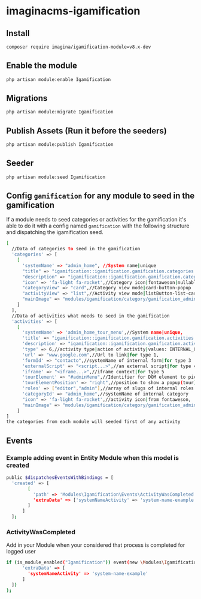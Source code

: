 # imaginacms-igamification

## Install
```bash
composer require imagina/igamification-module=v8.x-dev
```

## Enable the module
```bash
php artisan module:enable Igamification
```

## Migrations
```bash
php artisan module:migrate Igamification
```
## Publish Assets (Run it before the seeders)
```bash
php artisan module:publish Igamification
```

## Seeder
```bash
php artisan module:seed Igamification
```

## Config `gamification` for any module to seed in the gamification
If a module needs to seed categories or activities for the gamification it's able to do it 
with a config named `gamification` with the following structure and dispatching the igamification seed.
```bash
[
  //Data of categories to seed in the gamification
  'categories' => [
    [
      'systemName' => "admin_home", //System name|unique
      "title" => "igamification::igamification.gamification.categories.adminHome",//Category title|Translatable
      "description" => "igamification::igamification.gamification.categories.adminHomeDescription", //Category description|Translatable
      "icon" => 'fa-light fa-rocket',//Category icon|fontaweson|nullable
      "categoryView" => "card",//Category view mode|card-button-popup
      "activityView" => "list",//Activity view mode|listButton-list-cardImage-cardIcon
      "mainImage" => "modules/igamification/category/gamification_admin_home.png",//relative path of a internal public image for category|nullable
    ]
  ],
  //Data of activities what needs to seed in the gamification
  'activities' => [
    [
      'systemName' => 'admin_home_tour_menu',//System name|unique,
      'title' => "igamification::igamification.gamification.activities.adminHomeTourMenu",//activity title|Translatable,
      'description' => "igamification::igamification.gamification.activities.adminHomeTourMenu",//Activity description|Translatable,
      'type' => 6,//activity type|action of activity|values: INTERNAL_URL = 1, EXTERNAL_URL = 2, INTERNAL_FORM = 3, FORM_SCRIPT = 4, IFRAME = 5, TOUR = 6
      'url' => "www.google.com",//Url to link|for type 1,
      'formId' => "contacto",//systemName of internal form|for type 3
      'externalScript' => "<script...>",//an external script|for type 4
      'iframe' => "<iframe...>",//iframe context|for type 5
      'tourElement' => "#adminMenu",//Identifier for DOM element to pick a popup(tour)|for type 6
      'tourElementPosition' => "right",//position to show a popup(tour)|for type 6|top-left-bottom-right
      'roles' => ["editor","admin"],//array of slugs of internal roles|limit the activity for this roles|empty enable it for everyone
      'categoryId' => "admin_home",//systemName of internal category
      "icon" => 'fa-light fa-rocket',//activity icon|from fontaweson,
      "mainImage" => "modules/igamification/category/gamification_admin_home.png",//relative path of a internal public image for category
    ]
]
the categories from each module will seeded first of any activity
```

## Events

### Example adding event in Entity Module when this model is created
```bash
public $dispatchesEventsWithBindings = [
  'created' => [
        [
          'path' => 'Modules\Igamification\Events\ActivityWasCompleted',
          'extraData' => ['systemNameActivity' => 'system-name-example']
        ]
      ]
  ];
```

### ActivityWasCompleted
Add in your Module when your considered that process is completed for logged user

```bash
if (is_module_enabled("Igamification")) event(new \Modules\Igamification\Events\ActivityWasCompleted([
      'extraData' => [
        'systemNameActivity' => 'system-name-example'
      ]
  ])
);
```
